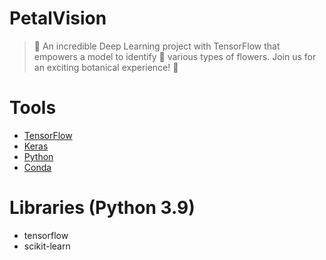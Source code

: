 # PetalVision
> 🌺 An incredible Deep Learning project with TensorFlow that empowers a model to identify 🌼 various types of flowers. Join us for an exciting botanical experience! 🌿

# Tools
- [TensorFlow](https://www.tensorflow.org/)
- [Keras](https://keras.io/)
- [Python](https://www.python.org/)
- [Conda](https://docs.conda.io/en/latest/)

# Libraries (Python 3.9)
- tensorflow
- scikit-learn 